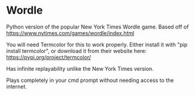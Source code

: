 # Wordle
Python version of the popular New York Times Wordle game. Based off of https://www.nytimes.com/games/wordle/index.html

You will need Termcolor for this to work properly. Either install it with "pip install termcolor", or download it from their website here: https://pypi.org/project/termcolor/

Has infinite replayability unlike the New York Times version.

Plays completely in your cmd prompt without needing access to the internet.
